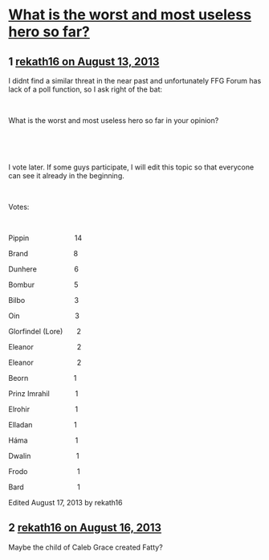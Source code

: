 # [What is the worst and most useless hero so far?](https://community.fantasyflightgames.com/topic/88413-what-is-the-worst-and-most-useless-hero-so-far/)

## 1 [rekath16 on August 13, 2013](https://community.fantasyflightgames.com/topic/88413-what-is-the-worst-and-most-useless-hero-so-far/?do=findComment&comment=838937)

I didnt find a similar threat in the near past and unfortunately FFG Forum has lack of a poll function, so I ask right of the bat:

 

What is the worst and most useless hero so far in your opinion?

 

 

I vote later. If some guys participate, I will edit this topic so that everycone can see it already in the beginning.

 

Votes:

 

Pippin                       14

Brand                       8

Dunhere                   6

Bombur                    5

Bilbo                         3

Oin                            3

Glorfindel (Lore)       2

Eleanor                      2

Eleanor                      2

Beorn                       1

Prinz Imrahil             1

Elrohir                       1

Elladan                     1

Háma                        1

Dwalin                       1

Frodo                         1

Bard                           1

Edited August 17, 2013 by rekath16

## 2 [rekath16 on August 16, 2013](https://community.fantasyflightgames.com/topic/88413-what-is-the-worst-and-most-useless-hero-so-far/?do=findComment&comment=841579)

Maybe the child of Caleb Grace created Fatty?

